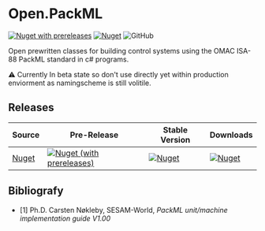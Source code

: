 # Open.PackML
[comment]: < [![Nuget](https://img.shields.io/nuget/v/Open.PackML)](https://www.nuget.org/packages/Open.PackML/) >
[![Nuget with prereleases](https://img.shields.io/nuget/vpre/Open.PackML)](https://www.nuget.org/packages/Open.PackML/)
[![Nuget](https://img.shields.io/nuget/dt/open.packml)](https://www.nuget.org/packages/Open.PackML/)
![GitHub](https://img.shields.io/github/license/peacefighter1996/Open.PackML) 

Open prewritten classes for building control systems using the OMAC ISA-88 PackML standard in c# programs.

⚠️ Currently In beta state so don't use directly yet within production enviorment as namingscheme is still volitile.

## Releases
| Source | Pre-Release | Stable Version | Downloads |
| -- | -- | -- | -- |
|[Nuget](https://www.nuget.org/packages/Open.PackML/)| [![Nuget (with prereleases)](https://img.shields.io/nuget/vpre/Open.PackML)](https://www.nuget.org/packages/Open.PackML/) | [![Nuget](https://img.shields.io/nuget/vpre/Open.PackML)](https://www.nuget.org/packages/Open.PackML/)  | [![Nuget](https://img.shields.io/nuget/dt/open.packml)](https://www.nuget.org/packages/Open.PackML/) |

## Bibliografy
- [1] Ph.D. Carsten Nøkleby, SESAM-World, *PackML unit/machine implementation guide V1.00*
